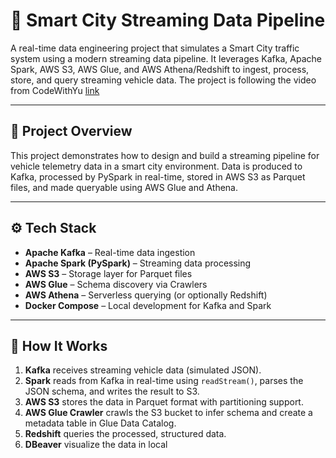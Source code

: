 # 🚦 Smart City Streaming Data Pipeline

A real-time data engineering project that simulates a Smart City traffic system using a modern streaming data pipeline. It leverages Kafka, Apache Spark, AWS S3, AWS Glue, and AWS Athena/Redshift to ingest, process, store, and query streaming vehicle data.
The project is following the video from CodeWithYu [link](https://youtu.be/Vv_fvwF41_0?si=qrQUbdzB7xjJ9aVm)

---

## 📌 Project Overview

This project demonstrates how to design and build a streaming pipeline for vehicle telemetry data in a smart city environment. Data is produced to Kafka, processed by PySpark in real-time, stored in AWS S3 as Parquet files, and made queryable using AWS Glue and Athena.

---

## ⚙️ Tech Stack

- **Apache Kafka** – Real-time data ingestion
- **Apache Spark (PySpark)** – Streaming data processing
- **AWS S3** – Storage layer for Parquet files
- **AWS Glue** – Schema discovery via Crawlers
- **AWS Athena** – Serverless querying (or optionally Redshift)
- **Docker Compose** – Local development for Kafka and Spark

---

## 🧪 How It Works

1. **Kafka** receives streaming vehicle data (simulated JSON).
2. **Spark** reads from Kafka in real-time using `readStream()`, parses the JSON schema, and writes the result to S3.
3. **AWS S3** stores the data in Parquet format with partitioning support.
4. **AWS Glue Crawler** crawls the S3 bucket to infer schema and create a metadata table in Glue Data Catalog.
5. **Redshift** queries the processed, structured data.
6. **DBeaver** visualize the data in local

